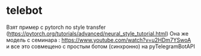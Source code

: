 # telebot
Взят пример с pytorch по style transfer (https://pytorch.org/tutorials/advanced/neural_style_tutorial.html)
Она же модель с семинара : https://www.youtube.com/watch?v=u2HDm7YSwoA
и все это совмещено с простым ботом (синхронно) на pyTelegramBotAPI
